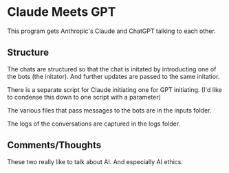 # Claude Meets GPT

This program gets Anthropic's Claude and ChatGPT talking to each other. 

## Structure
The chats are structured so that the chat is initated by introducting one of the bots (the initator). And further updates are passed to the same initatior.

There is a separate script for Claude initiating one for GPT initiating. (I'd like to condense this down to one script with a parameter)

The various files that pass messages to the bots are in the inputs folder. 

The logs of the conversations are captured in the logs folder.

## Comments/Thoughts

These two really like to talk about AI. And especially AI ethics.


